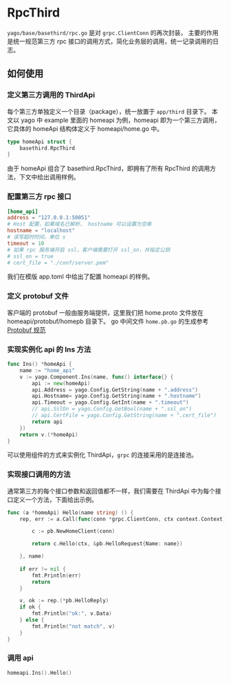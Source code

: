 # RpcThird

`yago/base/basethird/rpc.go` 是对 `grpc.ClientConn` 的再次封装，
主要的作用是统一规范第三方 rpc 接口的调用方式，简化业务层的调用，统一记录调用的日志。

## 如何使用
### 定义第三方调用的 ThirdApi
每个第三方单独定义一个目录（package），统一放置于 `app/third` 目录下。
本文以 yago 中 example 里面的 homeapi 为例，homeapi 即为一个第三方调用，
它具体的 homeApi 结构体定义于 homeapi/home.go 中。

```go
type homeApi struct {
	basethird.RpcThird
}
```

由于 homeApi 组合了 basethird.RpcThird，即拥有了所有 RpcThird 的调用方法，下文中给出调用样例。

### 配置第三方 rpc 接口
```toml
[home_api]
address = "127.0.0.1:50051"
# Host 配置，如果域名已解析， hostname 可以设置为空串
hostname = "localhost"
# 读写超时时间，单位 s
timeout = 10
# 如果 rpc 服务端开启 ssl，客户端需要打开 ssl_on，并指定公钥
# ssl_on = true
# cert_file = "./conf/server.pem"

```
我们在模版 app.toml 中给出了配置 homeapi 的样例。

### 定义 protobuf 文件
客户端的 protobuf 一般由服务端提供，这里我们把 home.proto 文件放在 homeapi/protobuf/homepb 目录下。
go 中间文件 `home.pb.go` 的生成参考 [Protobuf 规范](/module/controller/protobuf.md)

### 实现实例化 api 的 Ins 方法
```go
func Ins() *homeApi {
	name := "home_api"
	v := yago.Component.Ins(name, func() interface{} {
		api := new(homeApi)
		api.Address = yago.Config.GetString(name + ".address")
		api.Hostname= yago.Config.GetString(name + ".hostname")
		api.Timeout = yago.Config.GetInt(name + ".timeout")
        // api.SslOn = yago.Config.GetBool(name + ".ssl_on")
        // api.CertFile = yago.Config.GetString(name + ".cert_file")
		return api
	})
	return v.(*homeApi)
}
```
可以使用组件的方式来实例化 ThirdApi，`grpc` 的连接采用的是连接池。

### 实现接口调用的方法
通常第三方的每个接口参数和返回值都不一样，我们需要在 ThirdApi 中为每个接口定义一个方法，下面给出示例。

```go
func (a *homeApi) Hello(name string) () {
    rep, err := a.Call(func(conn *grpc.ClientConn, ctx context.Context) (rep proto.Message, e error) {

        c := pb.NewHomeClient(conn)

        return c.Hello(ctx, &pb.HelloRequest{Name: name})

    }, name)
    
	if err != nil {
		fmt.Println(err)
		return
	}

	v, ok := rep.(*pb.HelloReply)
	if ok {
		fmt.Println("ok:", v.Data)
	} else {
		fmt.Println("not match", v)
	}
}
```


### 调用 api
```go
homeapi.Ins().Hello()

```


